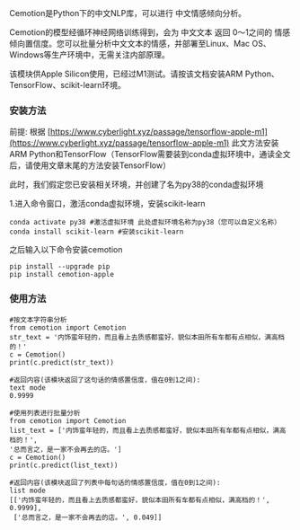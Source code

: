 Cemotion是Python下的中文NLP库，可以进行 中文情感倾向分析。

Cemotion的模型经循环神经网络训练得到，会为 中文文本 返回 0～1之间的 情感倾向置信度。您可以批量分析中文文本的情感，并部署至Linux、Mac OS、Windows等生产环境中，无需关注内部原理。

该模块供Apple Silicon使用，已经过M1测试。请按该文档安装ARM Python、TensorFlow、scikit-learn环境。



### 安装方法

前提:
根据 [https://www.cyberlight.xyz/passage/tensorflow-apple-m1](https://www.cyberlight.xyz/passage/tensorflow-apple-m1) 此文方法安装ARM Python和TensorFlow（TensorFlow需要装到conda虚拟环境中，通读全文后，请使用文章末尾的方法安装TensorFlow）

此时，我们假定您已安装相关环境，并创建了名为py38的conda虚拟环境

1.进入命令窗口，激活conda虚拟环境，安装scikit-learn


```
conda activate py38 #激活虚拟环境 此处虚拟环境名称为py38（您可以自定义名称）
conda install scikit-learn #安装scikit-learn
```


之后输入以下命令安装cemotion
```
pip install --upgrade pip
pip install cemotion-apple
```



### 使用方法
```
#按文本字符串分析
from cemotion import Cemotion
str_text = '内饰蛮年轻的，而且看上去质感都蛮好，貌似本田所有车都有点相似，满高档的！'
c = Cemotion()
print(c.predict(str_text))
```


```
#返回内容(该模块返回了这句话的情感置信度，值在0到1之间):
text mode
0.9999
```




```
#使用列表进行批量分析
from cemotion import Cemotion
list_text = ['内饰蛮年轻的，而且看上去质感都蛮好，貌似本田所有车都有点相似，满高档的！',
'总而言之，是一家不会再去的店。']
c = Cemotion()
print(c.predict(list_text))
```


```
#返回内容(该模块返回了列表中每句话的情感置信度，值在0到1之间):
list mode
[['内饰蛮年轻的，而且看上去质感都蛮好，貌似本田所有车都有点相似，满高档的！', 0.9999], 
 ['总而言之，是一家不会再去的店。', 0.049]]
```